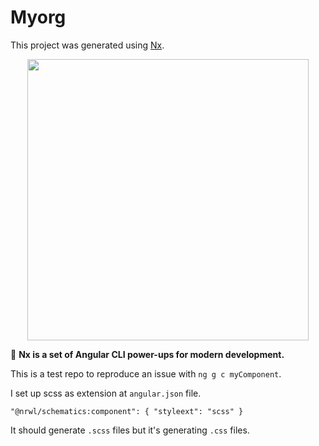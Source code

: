 # Myorg

This project was generated using [Nx](https://nx.dev).

<p align="center"><img src="https://raw.githubusercontent.com/nrwl/nx/master/nx-logo.png" width="450"></p>

🔎 **Nx is a set of Angular CLI power-ups for modern development.**

This is a test repo to reproduce an issue with 
`ng g c myComponent`.

I set up scss as extension at `angular.json` file.

`"@nrwl/schematics:component": {
       "styleext": "scss"
     }`

It should generate `.scss` files but it's generating `.css` files.


